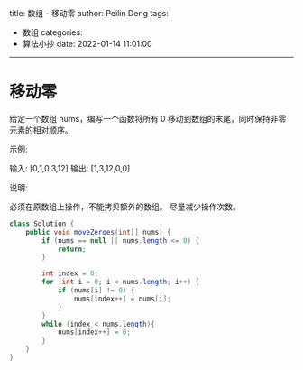title: 数组 - 移动零
author: Peilin Deng
tags:
  - 数组
categories:
  - 算法小抄
date: 2022-01-14 11:01:00
---
# 移动零

给定一个数组 nums，编写一个函数将所有 0 移动到数组的末尾，同时保持非零元素的相对顺序。

示例:

输入: [0,1,0,3,12]
输出: [1,3,12,0,0]

说明:

必须在原数组上操作，不能拷贝额外的数组。
尽量减少操作次数。

```java
class Solution {
    public void moveZeroes(int[] nums) {
        if (nums == null || nums.length <= 0) {
            return;
        }

        int index = 0;
        for (int i = 0; i < nums.length; i++) {
            if (nums[i] != 0) {
                nums[index++] = nums[i];
            }
        }
        while (index < nums.length){
            nums[index++] = 0;
        }
    }
}
```